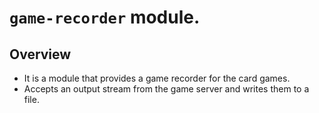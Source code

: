 # `game-recorder` module.

## Overview

- It is a module that provides a game recorder for the card games.
- Accepts an output stream from the game server and writes them to a file.